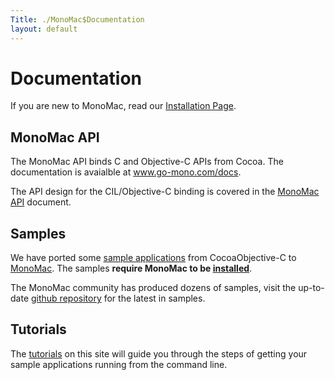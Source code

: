 ```yaml
---
Title: ./MonoMac$Documentation
layout: default
---
```


Documentation
=============

If you are new to MonoMac, read our [Installation
Page](MonoMac#{{site.url}}/Obtaining_MonoMac "wikilink").

MonoMac API
-----------

The MonoMac API binds C and Objective-C APIs from Cocoa. The
documentation is avaialble at www.go-mono.com/docs</a>.

The API design for the CIL/Objective-C binding is covered in the
[MonoMac API](MonoMac/Documentation/{{site.url}}/API "wikilink") document.

Samples
-------

We have ported some [sample
applications](MonoMac/Documentation/{{site.url}}/Samples "wikilink") from
CocoaObjective-C to [MonoMac]({{site.url}}/MonoMac "wikilink"). The samples **require
MonoMac to be [installed](MonoMac#{{site.url}}/Obtaining_MonoMac "wikilink")**.

The MonoMac community has produced dozens of samples, visit the
up-to-date [github
repository](https://github.com/mono/monomac/tree/master/samples) for the
latest in samples.

Tutorials
---------

The [tutorials](MonoMac/{{site.url}}/Tutorials "wikilink") on this site will guide
you through the steps of getting your sample applications running from
the command line.

